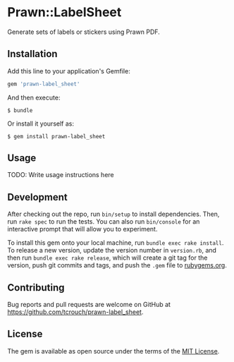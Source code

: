 # Prawn::LabelSheet

Generate sets of labels or stickers using Prawn PDF.

## Installation

Add this line to your application's Gemfile:

```ruby
gem 'prawn-label_sheet'
```

And then execute:

    $ bundle

Or install it yourself as:

    $ gem install prawn-label_sheet

## Usage

TODO: Write usage instructions here

## Development

After checking out the repo, run `bin/setup` to install dependencies. Then, run `rake spec` to run the tests. You can also run `bin/console` for an interactive prompt that will allow you to experiment.

To install this gem onto your local machine, run `bundle exec rake install`. To release a new version, update the version number in `version.rb`, and then run `bundle exec rake release`, which will create a git tag for the version, push git commits and tags, and push the `.gem` file to [rubygems.org](https://rubygems.org).

## Contributing

Bug reports and pull requests are welcome on GitHub at https://github.com/tcrouch/prawn-label_sheet.

## License

The gem is available as open source under the terms of the [MIT License](https://opensource.org/licenses/MIT).
